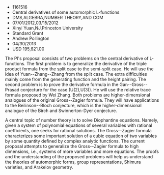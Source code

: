 
* 1161516
* Central derivatives of some automorphic L-functions
* DMS,ALGEBRA,NUMBER THEORY,AND COM
* 07/01/2012,03/15/2012
* Xinyi Yuan,NJ,Princeton University
* Standard Grant
* Andrew Pollington
* 04/30/2013
* USD 195,621.00

The PI's proposal consists of two problems on the central derivative of
L-functions. The first problem is to generalize the derivative of the triple
product formula from the split case to the semi-split case. He will use the idea
of Yuan--Zhang--Zhang from the split case. The extra difficulties mainly come
from the generating function and the height pairing. The second problem is to
prove the derivative formula in the Gan--Gross--Prasad conjecture for the case
(U(2),U(3)). He will use the relative trace formula proposed by Wei Zhang. Both
problems are higher-dimensional analogues of the original Gross--Zagier formula.
They will have applications to the Beilinson--Bloch conjecture, which is the
higher-dimensional analogue of the Birch and Swinnerton-Dyer conjecture.

A central topic of number theory is to solve Diophantine equations. Namely,
given a system of polynomial equations of several variables with rational
coefficients, one seeks for rational solutions. The Gross--Zagier formula
characterizes some important solution of a cubic equation of two variables by
some quantity defined by complex analytic functions. The current proposal
attempts to generalize the Gross--Zagier formula to high dimensions, i.e.,
systems of more variables and more equations. The proofs and the understanding
of the proposed problems will help us understand the theories of automorphic
forms, group representations, Shimura varieties, and Arakelov geometry.
